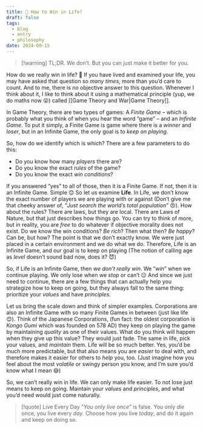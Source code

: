 ```yaml
---
title: 🤔 How to Win in Life?
draft: false
tags:
  - blog
  - entry
  - philosophy
date: 2024-09-15
---
```


> [!warning] TL;DR.
> We don’t. But you can just make it better for you.

How do we really win in life? 🤔 If you have lived and examined your life, you may have asked that question so *many times*, more than you’d care to count. And to me, there is *no* objective answer to this question. Whenever I think about it, I like to think about it using a mathematical principle (yup, we do maths now 😮) called [[Game Theory and War|Game Theory]].

In Game Theory, there are two types of games: A *Finite Game* – which is probably what you think of when you hear the word “game” – and an *Infinite Game*. To put it simply, a Finite Game is game where there is a *winner* and *loser*, but in an Infinite Game, the only goal is to *keep on playing*.

So, how do we identify which is which? There are a few parameters to do this:
- Do you know how many *players* there are?
- Do you know the exact *rules* of the game?
- Do you know the exact *win conditions*?

If you answered “yes” to all of those, then it is a Finite Game. If not, then it is an Infinite Game. Simple 😌 So let us examine **Life**. In Life, we don’t know the exact number of players we are playing with or against (Don’t give me that cheeky answer of, “*Just search the world’s total population*” 😠). How about the rules? There are laws, but they are local. There are Laws of Nature, but that just describes how things go. You can try to think of more, but in reality, you are *free* to do whatever if objective morality does not exist. Do we know the win conditions? *Be rich*? Then what then? *Be happy*? Can be, but how? The point is that we don’t exactly know. We were just placed in a certain environment and we do what we do. Therefore, Life is an Infinite Game, and our goal is to keep on playing (The notion of calling age as *level* doesn’t sound bad now, does it? 😈)

So, if Life is an Infinite Game, then *we don’t really win*. We “*win*” when we continue playing. We only lose when we *stop* or can’t 😐 And since we just need to continue, there are a few things that can actually help you strategize how to keep on going, but they always fall to the same thing: prioritize your *values* and have *principles*.

Let us bring the scale down and think of simpler examples. Corporations are also an Infinite Game with so many Finite Games in between (just like life 😊). Think of the Japanese Corporations, (fun fact: the oldest corporation is *Kongo Gumi* which was founded on 578 AD) they keep on playing the game by maintaining *quality* as one of their values. What do you think will happen when they give up this value? They would just fade. The same in life, pick your values, and *maintain* them. Life will be so much better. Yes, you’d be much more predictable, but that also means you are *easier* to deal with, and therefore makes it easier for others to *help* you, too. (Just imagine how you feel about the most *volatile* or swingy person you know, and I’m sure you’d know what I mean 😅)

So, we can’t really win in life. We can only make life easier. To not lose just means to keep on going. Maintain your *values* and *principles*, and what you’d need would just come naturally.

> [!quote] Live Every Day
> “*You only live once*” is false. You only *die* once, you live every *day*. Choose how you live *today*, and do it again and keep on doing so.